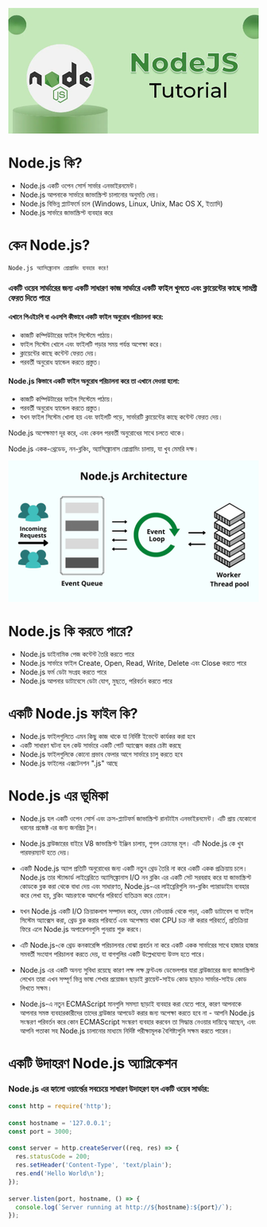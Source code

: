 <p align="center">
  <img src="./images/NodeJS-copy.webp" alt="NodeJs">
</p>

# Node.js কি?

- Node.js একটি ওপেন সোর্স সার্ভার এনভাইরনমেন্ট।
- Node.js আপনাকে সার্ভারে জাভাস্ক্রিপ্ট চালানোর অনুমতি দেয়।
- Node.js বিভিন্ন প্ল্যাটফর্মে চলে (Windows, Linux, Unix, Mac OS X, ইত্যাদি)
- Node.js সার্ভারে জাভাস্ক্রিপ্ট ব্যবহার করে

# কেন Node.js?

```
Node.js অ্যাসিঙ্ক্রোনাস প্রোগ্রামিং ব্যবহার করে!
```

### একটি ওয়েব সার্ভারের জন্য একটি সাধারণ কাজ সার্ভারে একটি ফাইল খুলতে এবং ক্লায়েন্টের কাছে সামগ্রী ফেরত দিতে পারে

#### এখানে পিএইচপি বা এএসপি কীভাবে একটি ফাইল অনুরোধ পরিচালনা করে:

- কাজটি কম্পিউটারের ফাইল সিস্টেমে পাঠায়।
- ফাইল সিস্টেম খোলে এবং ফাইলটি পড়ার সময় পর্যন্ত অপেক্ষা করে।
- ক্লায়েন্টের কাছে কন্টেন্ট ফেরত দেয়।
- পরবর্তী অনুরোধ হ্যান্ডেল করতে প্রস্তুত।

#### Node.js কিভাবে একটি ফাইল অনুরোধ পরিচালনা করে তা এখানে দেওয়া হলো:

- কাজটি কম্পিউটারের ফাইল সিস্টেমে পাঠায়।
- পরবর্তী অনুরোধ হ্যান্ডেল করতে প্রস্তুত।
- যখন ফাইল সিস্টেম খোলা হয় এবং ফাইলটি পড়ে, সার্ভারটি ক্লায়েন্টের কাছে কন্টেন্ট ফেরত দেয়।

Node.js অপেক্ষমাণ দূর করে, এবং কেবল পরবর্তী অনুরোধের সাথে চলতে থাকে।

Node.js একক-থ্রেডেড, নন-ব্লকিং, অ্যাসিঙ্ক্রোনাস প্রোগ্রামিং চালায়, যা খুব মেমরি দক্ষ।

<p align="center">
  <img src="./images/Nodejs-Architecture.png" alt="Architecture">
</p>

# Node.js কি করতে পারে?

- Node.js ডাইনামিক পেজ কন্টেন্ট তৈরি করতে পারে
- Node.js সার্ভারে ফাইল Create, Open, Read, Write, Delete এবং Close করতে পারে
- Node.js ফর্ম ডেটা সংগ্রহ করতে পারে
- Node.js আপনার ডাটাবেসে ডেটা যোগ, মুছতে, পরিবর্তন করতে পারে

# একটি Node.js ফাইল কি?

- Node.js ফাইলগুলিতে এমন কিছু কাজ থাকে যা নির্দিষ্ট ইভেন্টে কার্যকর করা হবে
- একটি সাধারণ ঘটনা হল কেউ সার্ভারে একটি পোর্ট অ্যাক্সেস করার চেষ্টা করছে
- Node.js ফাইলগুলিকে কোনো প্রভাব ফেলার আগে সার্ভারে চালু করতে হবে
- Node.js ফাইলের এক্সটেনশন ".js" আছে

# Node.js এর ভূমিকা

- Node.js হল একটি ওপেন সোর্স এবং ক্রস-প্ল্যাটফর্ম জাভাস্ক্রিপ্ট রানটাইম এনভাইরনমেন্ট। এটি প্রায় যেকোনো ধরনের প্রজেক্ট এর জন্য জনপ্রিয় টুল।

- Node.js ব্রাউজারের বাইরে V8 জাভাস্ক্রিপ্ট ইঞ্জিন চালায়, গুগল ক্রোমের মূল। এটি Node.js কে খুব পারফরম্যান্ট হতে দেয়।

- একটি Node.js অ্যাপ প্রতিটি অনুরোধের জন্য একটি নতুন থ্রেড তৈরি না করে একটি একক প্রক্রিয়ায় চলে। Node.js তার স্ট্যান্ডার্ড লাইব্রেরিতে অ্যাসিঙ্ক্রোনাস I/O নন ব্লকিং এর একটি সেট সরবরাহ করে যা জাভাস্ক্রিপ্ট কোডকে ব্লক করা থেকে বাধা দেয় এবং সাধারণত, Node.js-এর লাইব্রেরিগুলি নন-ব্লকিং প্যারাডাইম ব্যবহার করে লেখা হয়, ব্লকিং আচরণকে আদর্শের পরিবর্তে ব্যতিক্রম করে তোলে।

- যখন Node.js একটি I/O ক্রিয়াকলাপ সম্পাদন করে, যেমন নেটওয়ার্ক থেকে পড়া, একটি ডাটাবেস বা ফাইল সিস্টেম অ্যাক্সেস করা, থ্রেড ব্লক করার পরিবর্তে এবং অপেক্ষায় থাকা CPU চক্র নষ্ট করার পরিবর্তে, প্রতিক্রিয়া ফিরে এলে Node.js অপারেশনগুলি পুনরায় শুরু করবে।

- এটি Node.js-কে থ্রেড কনকারেন্সি পরিচালনার বোঝা প্রবর্তন না করে একটি একক সার্ভারের সাথে হাজার হাজার সমবর্তী সংযোগ পরিচালনা করতে দেয়, যা বাগগুলির একটি উল্লেখযোগ্য উত্স হতে পারে।

- Node.js এর একটি অনন্য সুবিধা রয়েছে কারণ লক্ষ লক্ষ ফ্রন্টএন্ড ডেভেলপার যারা ব্রাউজারের জন্য জাভাস্ক্রিপ্ট লেখেন তারা এখন সম্পূর্ণ ভিন্ন ভাষা শেখার প্রয়োজন ছাড়াই ক্লায়েন্ট-সাইড কোড ছাড়াও সার্ভার-সাইড কোড লিখতে সক্ষম।

- Node.js-এ নতুন ECMAScript মানগুলি সমস্যা ছাড়াই ব্যবহার করা যেতে পারে, কারণ আপনাকে আপনার সমস্ত ব্যবহারকারীদের তাদের ব্রাউজার আপডেট করার জন্য অপেক্ষা করতে হবে না - আপনি Node.js সংস্করণ পরিবর্তন করে কোন ECMAScript সংস্করণ ব্যবহার করবেন তা সিদ্ধান্ত নেওয়ার দায়িত্বে আছেন, এবং আপনি পতাকা সহ Node.js চালানোর মাধ্যমে নির্দিষ্ট পরীক্ষামূলক বৈশিষ্ট্যগুলি সক্ষম করতে পারেন।

# একটি উদাহরণ Node.js অ্যাপ্লিকেশন

### Node.js এর হ্যালো ওয়ার্ল্ডের সবচেয়ে সাধারণ উদাহরণ হল একটি ওয়েব সার্ভার:

```js
const http = require('http');

const hostname = '127.0.0.1';
const port = 3000;

const server = http.createServer((req, res) => {
  res.statusCode = 200;
  res.setHeader('Content-Type', 'text/plain');
  res.end('Hello World\n');
});

server.listen(port, hostname, () => {
  console.log(`Server running at http://${hostname}:${port}/`);
});

```

